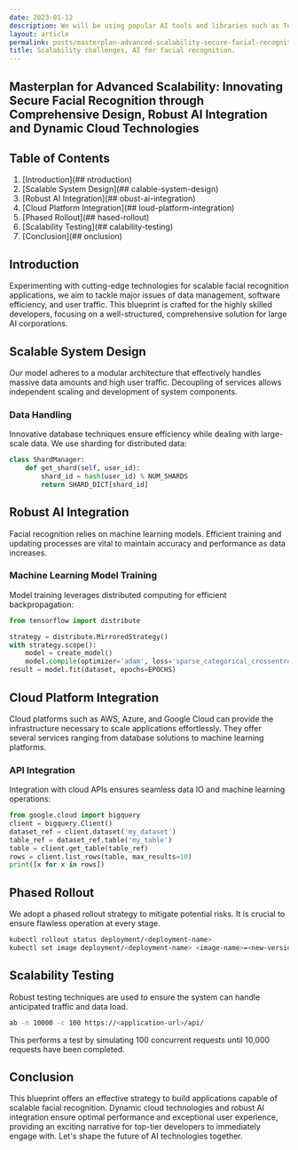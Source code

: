 ```yaml
---
date: 2023-01-12
description: We will be using popular AI tools and libraries such as TensorFlow, OpenCV, and Dlib for facial recognition due to their powerful processing capabilities and robust functionality.
layout: article
permalink: posts/masterplan-advanced-scalability-secure-facial-recognition-robust-ai-integration-dynamic-cloud-technologies
title: Scalability challenges, AI for facial recognition.
---
```


## Masterplan for Advanced Scalability: Innovating Secure Facial Recognition through Comprehensive Design, Robust AI Integration and Dynamic Cloud Technologies

## Table of Contents

1. [Introduction](## ntroduction)
2. [Scalable System Design](## calable-system-design)
3. [Robust AI Integration](## obust-ai-integration)
4. [Cloud Platform Integration](## loud-platform-integration)
5. [Phased Rollout](## hased-rollout)
6. [Scalability Testing](## calability-testing)
7. [Conclusion](## onclusion)

## Introduction

Experimenting with cutting-edge technologies for scalable facial recognition applications, we aim to tackle major issues of data management, software efficiency, and user traffic. This blueprint is crafted for the highly skilled developers, focusing on a well-structured, comprehensive solution for large AI corporations.

## Scalable System Design

Our model adheres to a modular architecture that effectively handles massive data amounts and high user traffic. Decoupling of services allows independent scaling and development of system components.

### Data Handling

Innovative database techniques ensure efficiency while dealing with large-scale data. We use sharding for distributed data:

```python
class ShardManager:
    def get_shard(self, user_id):
        shard_id = hash(user_id) % NUM_SHARDS
        return SHARD_DICT[shard_id]
```

## Robust AI Integration

Facial recognition relies on machine learning models. Efficient training and updating processes are vital to maintain accuracy and performance as data increases.

### Machine Learning Model Training

Model training leverages distributed computing for efficient backpropagation:

```python
from tensorflow import distribute

strategy = distribute.MirroredStrategy()
with strategy.scope():
    model = create_model()
    model.compile(optimizer='adam', loss='sparse_categorical_crossentropy')
result = model.fit(dataset, epochs=EPOCHS)
```

## Cloud Platform Integration

Cloud platforms such as AWS, Azure, and Google Cloud can provide the infrastructure necessary to scale applications effortlessly. They offer several services ranging from database solutions to machine learning platforms.

### API Integration

Integration with cloud APIs ensures seamless data IO and machine learning operations:

```python
from google.cloud import bigquery
client = bigquery.Client()
dataset_ref = client.dataset('my_dataset')
table_ref = dataset_ref.table('my_table')
table = client.get_table(table_ref)
rows = client.list_rows(table, max_results=10)
print([x for x in rows])
```

## Phased Rollout

We adopt a phased rollout strategy to mitigate potential risks. It is crucial to ensure flawless operation at every stage.

```bash
kubectl rollout status deployment/<deployment-name>
kubectl set image deployment/<deployment-name> <image-name>=<new-version>
```

## Scalability Testing

Robust testing techniques are used to ensure the system can handle anticipated traffic and data load.

```bash
ab -n 10000 -c 100 https://<application-url>/api/
```

This performs a test by simulating 100 concurrent requests until 10,000 requests have been completed.

## Conclusion

This blueprint offers an effective strategy to build applications capable of scalable facial recognition. Dynamic cloud technologies and robust AI integration ensure optimal performance and exceptional user experience, providing an exciting narrative for top-tier developers to immediately engage with. Let's shape the future of AI technologies together.
